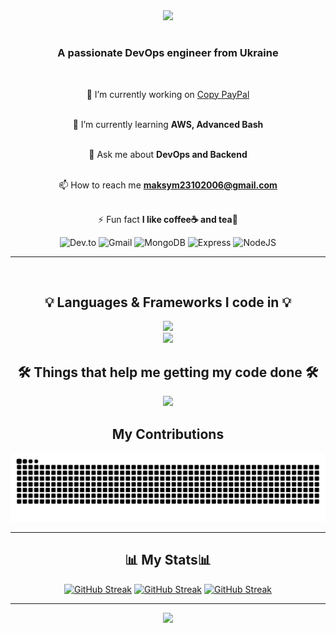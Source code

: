 <div align="center">
  <img src="https://readme-typing-svg.demolab.com?font=Roboto&weight=450&size=33&duration=3000&center=true&vCenter=true&pause=300&color=003153&width=435&lines=Welcome+to+my+profile;I'm+Maksym;function+Rocker(42);Software+Engineering+Student;I'm+from+Ukraine%F0%9F%87%BA%F0%9F%87%A6;Ukrainian+DevOps"/>
  <h1></h1>
</div>

<div align="center">
  <h3>A passionate DevOps engineer from Ukraine</h3>
</div>

<br>

<div align="center">

🔭 I’m currently working on [Copy PayPal](https://github.com/Lavash2310/pay-pal-project.git)  
<br>

🌱 I’m currently learning **AWS, Advanced Bash**  
<br>

💬 Ask me about **DevOps and Backend**  
<br>

📫 How to reach me **maksym23102006@gmail.com**  
<br>

⚡ Fun fact **I like coffee☕ and tea🍵**

![Dev.to](https://img.shields.io/badge/dev.to-0A0A0A?style=for-the-badge&logo=devdotto&logoColor=white)
![Gmail](https://img.shields.io/badge/Gmail-D14836?style=for-the-badge&logo=gmail&logoColor=white)
![MongoDB](https://img.shields.io/badge/MongoDB-4EA94B?style=for-the-badge&logo=mongodb&logoColor=white)
![Express](https://img.shields.io/badge/Express%20js-000000?style=for-the-badge&logo=express&logoColor=white)
![NodeJS](https://img.shields.io/badge/Node%20js-339933?style=for-the-badge&logo=nodedotjs&logoColor=white)

<hr>

</div>

<br/>

<h2 align="center">💡 Languages & Frameworks I code in 💡</h2>
<p align="center">
  <a href="https://skillicons.dev">
    <img src="https://skillicons.dev/icons?i=html,css,js,ts,py,react,docker,express,mysql" /><br>
    <img src="https://skillicons.dev/icons?i=nginx,kubernetes,fastapi,nodejs" />
  </a>
</p>

<div align="center">
  <h2>🛠️ Things that help me getting my code done 🛠️</h2>
  <p>
    <a href="https://skillicons.dev">
      <img src="https://skillicons.dev/icons?i=linux,bash,git,github,jenkins,npm,terraform,apple,windows,aws,azure" /><br>
    </a>
  </p>
</div>

<div align="center">
  <h2>My Contributions</h2>
</div>

![snake gif](https://github.com/Lavash2310/Lavash2310/blob/output/github-snake.svg)

<hr>

<div align="center">
  <h2>📊 My Stats📊 </h2>
  <a href="https://git.io/streak-stats"><img src="https://streak-stats.demolab.com?user=Lavash2310&theme=prussian" alt="GitHub Streak" /></a>
  <a href="https://git.io/streak-stats"><img src="https://github-readme-stats.vercel.app/api?username=Lavash2310&show_icons=true&theme=prussian&hide_title=true&rank_icon=github" alt="GitHub Streak" /></a>
  <a href="https://git.io/streak-stats"><img src="https://github-readme-stats.vercel.app/api/top-langs/?username=Lavash2310&layout=compact&theme=prussian" alt="GitHub Streak" /></a>
</div>

<hr/>

<div align="center">
  <img src="https://readme-typing-svg.demolab.com?font=Roboto&center=true&vCenter=true&weight=500&size=33&duration=3000&pause=700&color=003153&lines=Thanks+for+your+visit+%5E_%5E"/>
</div>

